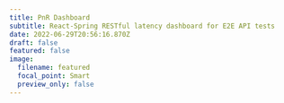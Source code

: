 ```yaml
---
title: PnR Dashboard
subtitle: React-Spring RESTful latency dashboard for E2E API tests
date: 2022-06-29T20:56:16.870Z
draft: false
featured: false
image:
  filename: featured
  focal_point: Smart
  preview_only: false
---
```

